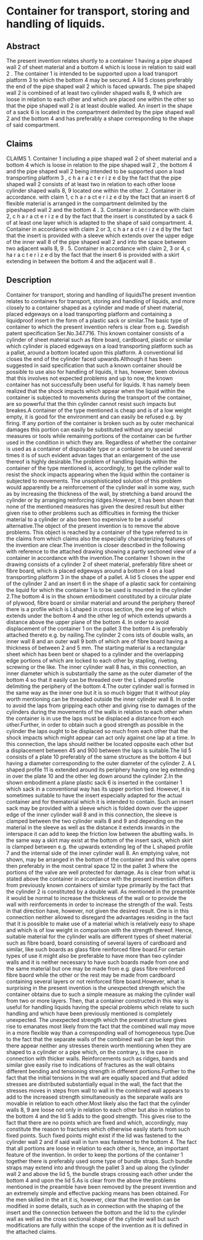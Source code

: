# Container for transport, storing and handling of liquids.

## Abstract
The present invention relates shortly to a container 1 having a pipe shaped wall 2 of sheet material and a bottom 4 which is loose in relation to said wall 2 . The container 1 is intended to be supported upon a load transport platform 3 to which the bottom 4 may be secured. A lid 5 closes preferably the end of the pipe shaped wall 2 which is faced upwards. The pipe shaped wall 2 is combined of at least two cylinder shaped walls 8, 9 which are loose in relation to each other and which are placed one within the other so that the pipe shaped wall 2 is at least double walled. An insert in the shape of a sack 6 is located in the compartment delimited by the pipe shaped wall 2 and the bottom 4 and has preferably a shape corresponding to the shape of said compartment.

## Claims
CLAIMS 1. Container 1 including a pipe shaped wall 2 of sheet material and a bottom 4 which is loose in relation to the pipe shaped wall 2 , the bottom 4 and the pipe shaped wall 2 being intended to be supported upon a load transporting platform 3 , c h a r a c t e r i z e d by the fact that the pipe shaped wall 2 consists of at least two in relation to each other loose cylinder shaped walls 8, 9 located one within the other. 2. Container in accordance. with claim 1, c h a r a ct e r i z e d by the fact that an insert 6 of flexible material is arranged in the compartment delimited by the pipeshaped wall 2 and the bottom 4 . 3. Container in accordance with claim 2, c h a r a ct e r i z e d by the fact that the insert is constituted by a sack 6 of at least one layer which is adapted to the shape of said compartment. 4. Container in accordance with claim 2 or 3, c h a r a ct e r i z e d by the fact that the insert is provided with a sleeve which extends over the upper edge of the inner wall 8 of the pipe shaped wall 2 and into the space between two adjacent walls 8, 9 . 5. Container in accordance with claim 2, 3 or 4, c ha r a c t e r i z e d by the fact that the insert 6 is provided with a skirt extending in between the bottom 4 and the adjacent wall 8 .

## Description
Container for transport, storing and handling of liquidsThe present invention relates to containers for transport, storing and handling of liquids, and more closely to a container shaped as a cylinder and made of sheet material, placed edgeways on a load transporting platform and containing a liquidproof insert in the form of a plastic sack or similar.The basic type of container to which the present invention refers is clear from e.g. Swedish patent specification Ser.No.347.716. This known container consists of a cylinder of sheet material such as fibre board, cardboard, plastic or similar which cylinder is placed edgeways on a load transporting platform such as a pallet, around a bottom located upon this platform. A conventional lid closes the end of the cylinder faced upwards.Although it has been suggested in said specification that such a known container should be possible to use also for handling of liquids, it has, however, been obvious that this involves not expected problems and up to now, the known container has not successfully been useful for liquids. It has namely been realized that the shock impacts which appear when the liquid within the container is subjected to movements during the transport of the container, are so powerful that the thin cylinder cannot resist such impacts but breakes.A container of the type mentioned is cheap and is of a low weight empty, it is good for the environment and can easily be refused e.g. by firing. If any portion of the container is broken such as by outer mechanical damages this portion can easily be substituted without any special measures or tools while remaining portions of the container can be further used in the condition in which they are. Regardless of whether the container is used as a container of disposable type or a container to be used several times it is of such evident advan tages that an enlargement of the use thereof is highly desirable.The problem of handling liquids within the container of the type mentioned is, accordingly, to get the cylinder wall to resist the shock impacts appearing when the liquid within the container is subjected to movements. The unsophisticated solution of this problem would apparently be a reinforcement of the cylinder wall in some way, such as by increasing the thickness of the wall, by stretching a band around the cylinder or by arranging reinforcing ridges.However, it has been shown that none of the mentioned measures has given the desired result but either given rise to other problems such as difficulties in forming the thicker material to a cylinder or also been too expensive to be a useful alternative.The object of the present invention is to remove the above problems. This object is reached by a container of the type referred to in the claims from which claims also the especially characterizing features of the invention are clear.The invention is closer described in the following with reference to the attached drawing showing a partly sectioned view of a container in accordance with the invention.The container 1 shown in the drawing consists of a cylinder 2 of sheet material, preferably fibre sheet or fibre board, which is placed edgeways around a bottom 4 on a load transporting platform 3 in the shape of a pallet. A lid 5 closes the upper end of the cylinder 2 and an insert 6 in the shape of a plastic sack for containing the liquid for which the container 1 is to be used is mounted in the cylinder 2.The bottom 4 is in the shown embodiment constituted by a circular plate of plywood, fibre board or similar material and around the periphery thereof there is a profile which is Lshaped in cross section, the one leg of which extends under the bottom 4 and the other leg of which extends upwards a distance above the upper plane of the bottom 4. In order to avoid displacement of the container 1 on the pallet 3 the bottom 4 is preferably attached thereto e.g. by nailing.The cylinder 2 cons ists of double walls, an inner wall 8 and an outer wall 9 both of which are of fibre board having a thickness of between 2 and 5 mm. The starting material is a rectangular sheet which has been bent or shaped to a cylinder and the overlapping edge portions of which are locked to each other by stapling, riveting, screwing or the like. The inner cylinder wall 8 has, in this connection, an inner diameter which is substantially the same as the outer diameter of the bottom 4 so that it easily can be threaded over the L shaped profile delimiting the periphery of the bottom 4.The outer cylinder wall is formed in the same way as the inner one but it is so much bigger that it without play worth mentioning can be threaded outside the inner cylinder wall 8. In order to avoid the laps from gripping each other and giving rise to damages of the cylinders during the movements of the walls in relation to each other when the container is in use the laps must be displaced a distance from each other.Further, in order to obtain such a good strength as possible in the cylinder the laps ought to be displaced so much from each other that the shock impacts which might appear can act only against one lap at a time. In this connection, the laps should neither be located opposite each other but a displacement between 45 and 900 between the laps is suitable.The lid 5 consists of a plate 10 preferably of the same structure as the bottom 4 but having a diameter corresponding to the outer diameter of the cylinder 2. A L shaped profile 11 is extended around its periphery having one leg extending in over the plate 10 and the other leg down around the cylinder 2.In the shown embodiment a plane plastic sack 6 is inserted in the container 1 which sack in a conventional way has its upper portion tied. However, it is sometimes suitable to have the insert especially adapted for the actual container and for thematerial which it is intended to contain. Such an insert sack may be provided with a sleeve which is folded down over the upper edge of the inner cylinder wall 8 and in this connection, the sleeve is clamped between the two cylinder walls 8 and 9 and depending on the material in the sleeve as well as the distance it extends inwards in the interspace it can add to keep the friction low between the abutting walls. In the same way a skirt may exist at the bottom of the insert sack, which skirt is clamped between e.g. the upwards extending leg of the L shaped profile 7 and the internal side of the inner cylinder wall 8. An emptying valve, not shown, may be arranged in the bottom of the container and this valve opens then preferably in the most central space 12 in the pallet 3 where the portions of the valve are well protected for damage. As is clear from what is stated above the container in accordance with the present invention differs from previously known containers of similar type primarily by the fact that the cylinder 2 is constituted by a double wall. As mentioned in the preamble it would be normal to increase the thickness of the wall or to provide the wall with reinforcements in order to increase the strength of the wall. Tests in that direction have, however, not given the desired result. One is in this connection neither allowed to disregard the advantages residing in the fact that it is possible to make use of a material which is relatively easy to shape and which is of low weight in comparison with the strength thereof. Hence, suitable material for the cylinder walls are different types of sheet material such as fibre board, board consisting of several layers of cardboard and similar, like such boards as glass fibre reinforced fibre board.For certain types of use it might also be preferable to have more than two cylinder walls and it is neither necessary to have such boards made from one and the same material but one may be made from e.g. glass fibre reinforced fibre baord while the other or the rest may be made from cardboard containing several layers or not reinforced fibre board.However, what is surprising in the present invention is the unexpected strength which the container obtains due to such a simple measure as making the cylinder wall from two or more layers. Then, that a container constructed in this way is useful for handling liquids having the special problems which relate to such handling and which have been previously mentioned is completely unexpected. The unexpected strength which the present structure gives rise to emanates most likely from the fact that the combined wall may move in a more flexible way than a corresponding wall of homogeneous type.Due to the fact that the separate walls of the combined wall can be kept thin there appear neither any stresses therein worth mentioning when they are shaped to a cylinder or a pipe which, on the contrary, is the case in connection with thicker walls. Reinforcements such as ridges, bands and similar give easily rise to indications of fractures as the wall obtains different bending and tensioning strength in different portions.Further to the fact that the initial tensions in the wall are equally spaced and that added stresses are distributed substantially equal in the wall, the fact that the stresses moves in steps from wall to wall in the combined wall appears to add to the increased strength simultaneously as the separate walls are movable in relation to each other.Most likely also the fact that the cylinder walls 8, 9 are loose not only in relation to each other but also in relation to the bottom 4 and the lid 5 adds to the good strength. This gives rise to the fact that there are no points which are fixed and which, accordingly, may constitute the reason to fractures which otherwise easily starts from such fixed points. Such fixed points might exist if the lid was fastened to the cylinder wall 2 and if said wall in turn was fastened to the bottom 4. The fact that all portions are loose in relation to each other is, hence, an important feature of the invention. In order to keep the portions of the container 1 together there is preferably used some type of bundle straps. Such bundle straps may extend into and through the pallet 3 and up along the cylinder wall 2 and above the lid 5, the bundle straps crossing each other under the bottom 4 and upon the lid 5.As is clear from the above the problems mentioned in the preamble have been removed by the present invention and an extremely simple and effective packing means has been obtained. For the men skilled in the art it is, however, clear that the invention can be modified in some details, such as in connection with the shaping of the insert and the connection between the bottom and the lid to the cylinder wall as well as the cross sectional shape of the cylinder wall but such modifications are fully within the scope of the invention as it is defined in the attached claims.